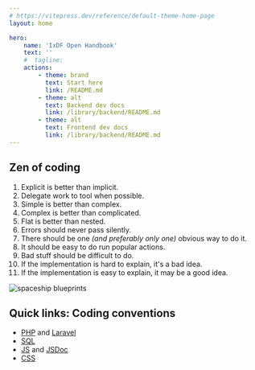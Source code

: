 ```yaml
---
# https://vitepress.dev/reference/default-theme-home-page
layout: home

hero:
    name: 'IxDF Open Handbook'
    text: ''
    #  tagline:
    actions:
        - theme: brand
          text: Start here
          link: /README.md
        - theme: alt
          text: Backend dev docs
          link: /library/backend/README.md
        - theme: alt
          text: Frontend dev docs
          link: /library/backend/README.md
---
```


<section class="container" style="max-width: 1152px; margin: 0 auto">
    <div class="grid-container">
        <div class="grid-item">
            <h2 class="h2">Zen of coding</h2>
                <ol class="ul list-disc">
                    <li>Explicit is better than implicit.</li>
                    <li>Delegate work to tool when possible.</li>
                    <li>Simple is better than complex.</li>
                    <li>Complex is better than complicated.</li>
                    <li>Flat is better than nested.</li>
                    <li>Errors should never pass silently.</li>
                    <li>There should be one <i>(and preferably only one)</i> obvious way to do it.</li>
                    <li>It should be easy to do run popular actions.</li>
                    <li>Bad stuff should be difficult to do.</li>
                    <li>If the implementation is hard to explain, it's a bad idea.</li>
                    <li>If the implementation is easy to explain, it may be a good idea.</li>
                </ol>
        </div>
        <div class="grid-item">
            <picture>
                <source srcset="/images/spaceship.avif" type="image/avif">
                <img src="/images/spaceship.jpg" alt="spaceship blueprints" class="levitating-man">
            </picture>
        </div>
    </div>
    <div class="vp-doc">
        <h2 class="h2">Quick links: Coding conventions</h2>
        <ul class="ul list-disc">
            <li><a href="/library/backend/conventions--php.html">PHP</a> and <a href="/library/backend/conventions--laravel.html">Laravel</a></li>
            <li><a href="/library/backend/conventions--sql.html">SQL</a></li>
            <li><a href="/library/frontend/conventions--js.html">JS</a> and <a href="/code/frontend/conventions--jsdoc.html">JSDoc</a></li>
            <li><a href="/library/frontend/conventions--css.html">CSS</a></li>
        </ul>
    </div>
</section>
